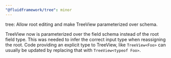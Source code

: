 ```yaml
---
"@fluidframework/tree": minor
---
```


tree: Allow root editing and make TreeView parameterized over schema.

TreeView now is parameterized over the field schema instead of the root field type. This was needed to infer the correct input type when reassigning the root.
Code providing an explicit type to TreeView, like `TreeView<Foo>` can usually be updated by replacing that with `TreeView<typeof Foo>`.
